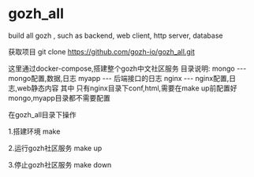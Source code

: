 # gozh_all
build all gozh , such as backend, web client, http server, database

获取项目
git clone https://github.com/gozh-io/gozh_all.git


这里通过docker-compose,搭建整个gozh中文社区服务
目录说明:
	mongo   --- mongo配置,数据,日志
	myapp   --- 后端接口的日志
	nginx   --- nginx配置,日志,web静态内容
其中
	只有nginx目录下conf,html,需要在make up前配置好
	mongo,myapp目录都不需要配置

	
在gozh_all目录下操作

1.搭建环境
	make

2.运行gozh社区服务
    make up

3.停止gozh社区服务
	make down
